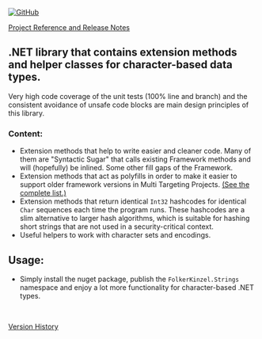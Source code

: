 [![GitHub](https://img.shields.io/github/license/FolkerKinzel/Strings)](https://github.com/FolkerKinzel/Strings/blob/master/LICENSE)

[Project Reference and Release Notes](https://github.com/FolkerKinzel/Strings/releases/tag/v9.4.0-beta.1)

## .NET library that contains extension methods and helper classes for character-based data types.

Very high code coverage of the unit tests (100% line and branch) and the consistent avoidance of unsafe code blocks are main design principles of this library.

### Content:
- Extension methods that help to write easier and cleaner code. Many of them are "Syntactic Sugar" that calls existing Framework methods and will (hopefully) be inlined. Some other fill gaps of the Framework.
- Extension methods that act as polyfills in order to make it easier to support older framework versions in Multi Targeting Projects. [(See the complete list.)](https://github.com/FolkerKinzel/Strings/blob/master/src/FolkerKinzel.Strings/md/Polyfills.md)
- Extension methods that return identical `Int32` hashcodes for identical `Char` sequences each time the program runs. These hashcodes are a slim alternative to larger hash algorithms, which is suitable for hashing short strings that are not used in a security-critical context.
- Useful helpers to work with character sets and encodings.

## Usage:
- Simply install the nuget package, publish the `FolkerKinzel.Strings` namespace and enjoy a lot more functionality for character-based .NET types.

&nbsp;

[Version History](https://github.com/FolkerKinzel/Strings/releases)



